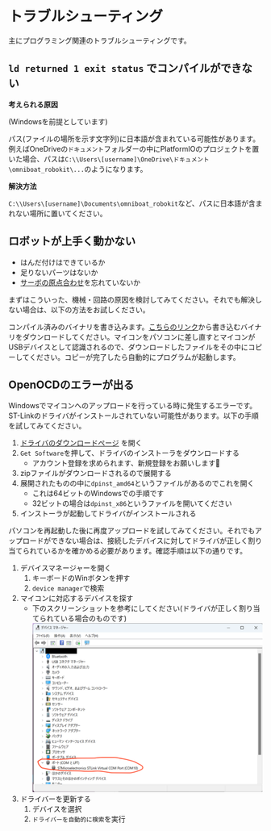 # トラブルシューティング

主にプログラミング関連のトラブルシューティングです。

## `ld returned 1 exit status` でコンパイルができない

**考えられる原因**

(Windowsを前提としています)

パス(ファイルの場所を示す文字列)に日本語が含まれている可能性があります。例えばOneDriveの`ドキュメント`フォルダーの中にPlatformIOのプロジェクトを置いた場合、パスは`C:\\Users\[username]\OneDrive\ドキュメント\omniboat_robokit\...`のようになります。

**解決方法**

`C:\\Users\[username]\Documents\omniboat_robokit`など、パスに日本語が含まれない場所に置いてください。

## ロボットが上手く動かない

- はんだ付けはできているか
- 足りないパーツはないか
- [サーボの原点合わせ](./07-reset-servo.md)を忘れていないか

まずはこういった、機械・回路の原因を検討してみてください。それでも解決しない場合は、以下の方法をお試しください。

コンパイル済みのバイナリを書き込みます。[こちらのリンク](https://drive.google.com/file/d/1A-GmEBmITawD9EEdCJXiHqHr3O2xWvZD/view?usp=share_link)から書き込むバイナリをダウンロードしてください。マイコンをパソコンに差し直すとマイコンがUSBデバイスとして認識されるので、ダウンロードしたファイルをその中にコピーしてください。コピーが完了したら自動的にプログラムが起動します。

## OpenOCDのエラーが出る

Windowsでマイコンへのアップロードを行っている時に発生するエラーです。ST-Linkのドライバがインストールされていない可能性があります。以下の手順を試してみてください。

1. [ドライバのダウンロードページ](https://www.st.com/en/development-tools/stsw-link009.html) を開く
2. `Get Software`を押して、ドライバのインストーラをダウンロードする
    - アカウント登録を求められます、新規登録をお願いします🙏
3. zipファイルがダウンロードされるので展開する
4. 展開されたものの中に`dpinst_amd64`というファイルがあるのでこれを開く
    - これは64ビットのWindowsでの手順です
    - 32ビットの場合は`dpinst_x86`というファイルを開いてください
5. インストーラが起動してドライバがインストールされる

パソコンを再起動した後に再度アップロードを試してみてください。それでもアップロードができない場合は、接続したデバイスに対してドライバが正しく割り当てられているかを確かめる必要があります。確認手順は以下の通りです。

1. デバイスマネージャーを開く
    1. キーボードのWinボタンを押す
    2. `device manager`で検索
2. マイコンに対応するデバイスを探す
    - 下のスクリーンショットを参考にしてください(ドライバが正しく割り当てられている場合のものです)
        ![device-manager](./assets/device-manager.png)
3. ドライバーを更新する
    1. デバイスを選択
    2. `ドライバーを自動的に検索`を実行
